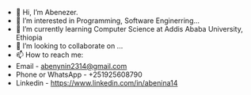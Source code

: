 - 👋 Hi, I’m Abenezer.
- 👀 I’m interested in Programming, Software Enginerring...
- 🌱 I’m currently learning Computer Science at Addis Ababa University, Ethiopia 
- 💞️ I’m looking to collaborate on ...
- 📫 How to reach me:
- Email  -  abenynin2314@gmail.com
- Phone or WhatsApp  -  +251925608790
- Linkedin - https://www.linkedin.com/in/abenina14
<!---
Abenina14/Abenina14 is a ✨ special ✨ repository because its `README.md` (this file) appears on your GitHub profile.
You can click the Preview link to take a look at your changes.
--->
